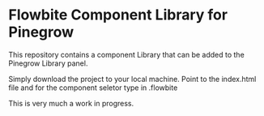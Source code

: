 # Flowbite Component Library for Pinegrow

This repository contains a component Library that can be added to the Pinegrow Library panel.

Simply download the project to your local machine. Point to the index.html file and for the component seletor type in .flowbite

This is very much a work in progress.
